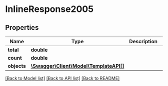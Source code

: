# InlineResponse2005

## Properties
Name | Type | Description | Notes
------------ | ------------- | ------------- | -------------
**total** | **double** |  | 
**count** | **double** |  | 
**objects** | [**\Swagger\Client\Model\TemplateAPI[]**](TemplateAPI.md) |  | 

[[Back to Model list]](../../README.md#documentation-for-models) [[Back to API list]](../../README.md#documentation-for-api-endpoints) [[Back to README]](../../README.md)

